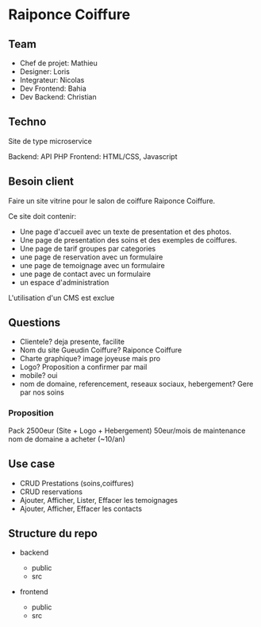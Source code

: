 # Raiponce Coiffure

## Team

- Chef de projet: Mathieu
- Designer: Loris
- Integrateur: Nicolas
- Dev Frontend: Bahia
- Dev Backend: Christian

## Techno

Site de type microservice

Backend: API PHP
Frontend: HTML/CSS, Javascript

## Besoin client

Faire un site vitrine pour le salon de coiffure Raiponce Coiffure.

Ce site doit contenir:

- Une page d'accueil avec un texte de presentation et des photos.
- Une page de presentation des soins et des exemples de coiffures.
- Une page de tarif groupes par categories
- une page de reservation avec un formulaire
- une page de temoignage avec un formulaire
- une page de contact avec un formulaire
- un espace d'administration

L'utilisation d'un CMS est exclue

## Questions

- Clientele? deja presente, facilite
- Nom du site Gueudin Coiffure? Raiponce Coiffure
- Charte graphique? image joyeuse mais pro
- Logo? Proposition a confirmer par mail
- mobile? oui
- nom de domaine, referencement, reseaux sociaux, hebergement? Gere par nos soins

### Proposition

Pack 2500eur (Site + Logo + Hebergement)
50eur/mois de maintenance
nom de domaine a acheter (~10/an)

## Use case

- CRUD Prestations (soins,coiffures)
- CRUD reservations
- Ajouter, Afficher, Lister, Effacer les temoignages
- Ajouter, Afficher, Effacer les contacts

## Structure du repo

- backend

  - public
  - src

- frontend

  - public
  - src
